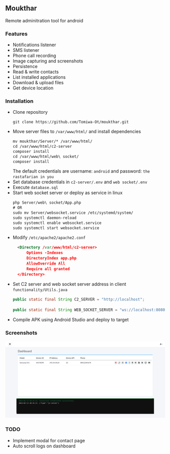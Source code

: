 ## Moukthar
Remote adminitration tool for android

### Features
- Notifications listener
- SMS listener
- Phone call recording
- Image capturing and screenshots
- Persistence 
- Read & write contacts
- List installed applications
- Download & upload files
- Get device location

### Installation
- Clone repository
  ```console
  git clone https://github.com/Tomiwa-Ot/moukthar.git
  ```
- Move server files to ```/var/www/html/``` and install dependencies
  ```console
  mv moukthar/Server/* /var/www/html/
  cd /var/www/html/c2-server
  composer install
  cd /var/www/html/web\ socket/
  composer install
  ```
  The default credentials are username: ```android``` and password: ```the rastafarian in you```
- Set database credentials in ```c2-server/.env``` and ```web socket/.env```
- Execute ```database.sql```
- Start web socket server or deploy as service in linux
  ```console
  php Server/web\ socket/App.php
  # OR
  sudo mv Server/websocket.service /etc/systemd/system/
  sudo systemctl daemon-reload
  sudo systemctl enable websocket.service
  sudo systemctl start websocket.service
  ```
- Modify ```/etc/apache2/apache2.conf```
  ```xml
    <Directory /var/www/html/c2-server>
        Options -Indexes
        DirectoryIndex app.php
        AllowOverride All
        Require all granted
    </Directory>
  ```
- Set C2 server and web socket server address in client ```functionality/Utils.java```
  ```java
  public static final String C2_SERVER = "http://localhost";

  public static final String WEB_SOCKET_SERVER = "ws://localhost:8080";
  ```
- Compile APK using Android Studio and deploy to target

### Screenshots
![Dashboard](screenshots/c2.png)

### TODO
- Implement modal for contact page
- Auto scroll logs on dashboard
